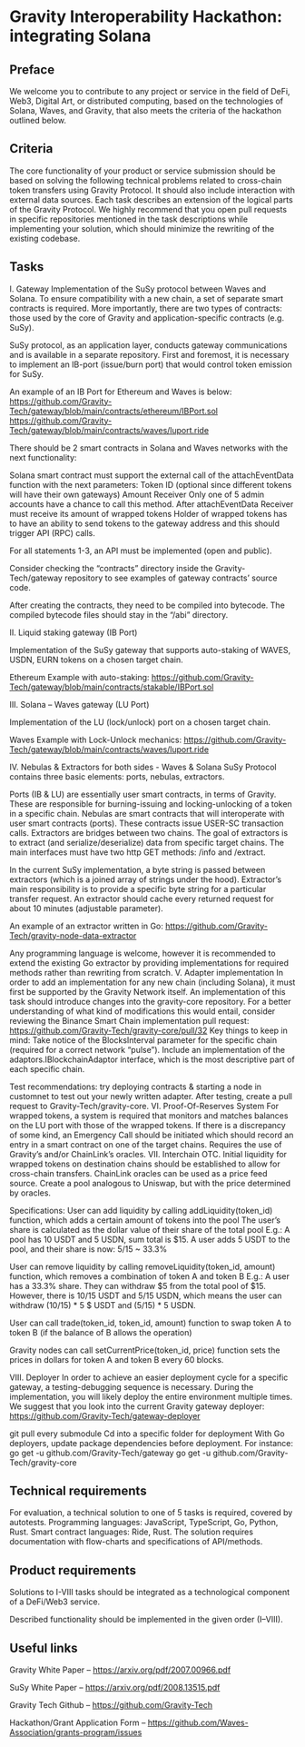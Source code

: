 # Gravity Interoperability Hackathon: integrating Solana

## Preface

We welcome you to contribute to any project or service in the field of DeFi, Web3, Digital Art, or distributed computing, based on the technologies of Solana, Waves, and Gravity, that also meets the criteria of the hackathon outlined below.

## Criteria

The core functionality of your product or service submission should be based on solving the following technical problems related to cross-chain token transfers using Gravity Protocol. It should also include interaction with external data sources. Each task describes an extension of the logical parts of the Gravity Protocol. We highly recommend that you open pull requests in specific repositories mentioned in the task descriptions while implementing your solution, which should minimize the rewriting of the existing codebase.

## Tasks

I. Gateway
Implementation of the SuSy protocol between Waves and Solana. To ensure compatibility with a new chain, a set of separate smart contracts is required. More importantly, there are two types of contracts: those used by the core of Gravity and application-specific contracts (e.g. SuSy). 

SuSy protocol, as an application layer, conducts gateway communications and is available in a separate repository. First and foremost, it is necessary to implement an IB-port (issue/burn port) that would control token emission for SuSy.

An example of an IB Port for Ethereum and Waves is below: https://github.com/Gravity-Tech/gateway/blob/main/contracts/ethereum/IBPort.sol 
https://github.com/Gravity-Tech/gateway/blob/main/contracts/waves/luport.ride

There should be 2 smart contracts in Solana and Waves networks with the next functionality:

Solana smart contract must support the external call of the attachEventData function with the next parameters:
Token ID (optional since different tokens will have their own gateways)
Amount
Receiver
Only one of 5 admin accounts have a chance to call this method.
After attachEventData Receiver must receive its amount of wrapped tokens
Holder of wrapped tokens has to have an ability to send tokens to the gateway address and this should trigger API (RPC) calls.

For all statements 1-3, an API must be implemented (open and public).

Consider checking the “contracts” directory inside the Gravity-Tech/gateway repository to see examples of gateway contracts’ source code.

After creating the contracts, they need to be compiled into bytecode. The compiled bytecode files should stay in the “/abi” directory.

II. Liquid staking gateway (IB Port)

Implementation of the SuSy gateway that supports auto-staking of WAVES, USDN, EURN tokens on a chosen target chain.

Ethereum Example with auto-staking: https://github.com/Gravity-Tech/gateway/blob/main/contracts/stakable/IBPort.sol

III. Solana – Waves gateway (LU Port)

Implementation of the LU (lock/unlock) port on a chosen target chain.

Waves Example with Lock-Unlock mechanics: https://github.com/Gravity-Tech/gateway/blob/main/contracts/waves/luport.ride 

IV. Nebulas & Extractors for both sides - Waves & Solana
SuSy Protocol contains three basic elements: ports, nebulas, extractors.

Ports (IB & LU) are essentially user smart contracts, in terms of Gravity. These are responsible for burning-issuing and locking-unlocking of a token in a specific chain. 
Nebulas are smart contracts that will interoperate with user smart contracts (ports). These contracts issue USER-SC transaction calls.
Extractors are bridges between two chains. The goal of extractors is to extract (and serialize/deserialize) data from specific target chains. The main interfaces must have two http GET methods: /info and /extract.

In the current SuSy implementation, a byte string is passed between extractors (which is a joined array of strings under the hood). Extractor’s main responsibility is to provide a specific byte string for a particular transfer request. An extractor should cache every returned request for about 10 minutes (adjustable parameter).

An example of an extractor written in Go: https://github.com/Gravity-Tech/gravity-node-data-extractor 

Any programming language is welcome, however it is recommended to extend the existing Go extractor by providing implementations for required methods rather than rewriting from scratch.
V. Adapter implementation
In order to add an implementation for any new chain (including Solana), it must first be supported by the Gravity Network itself. 
An implementation of this task should introduce changes into the gravity-core repository. For a better understanding of what kind of modifications this would entail, consider reviewing the Binance Smart Chain implementation pull request: 
https://github.com/Gravity-Tech/gravity-core/pull/32
Key things to keep in mind:
Take notice of the BlocksInterval parameter for the specific chain (required for a correct network “pulse”).
Include an implementation of the adaptors.IBlockchainAdaptor interface, which is the most descriptive part of each specific chain.

Test recommendations: try deploying contracts & starting a node in customnet to test out your newly written adapter. After testing, create a pull request to Gravity-Tech/gravity-core.
VI. Proof-Of-Reserves System
For wrapped tokens, a system is required that monitors and matches balances on the LU port with those of the wrapped tokens. If there is a discrepancy of some kind, an Emergency Call should be initiated which should record an entry in a smart contract on one of the target chains. Requires the use of Gravity’s and/or ChainLink’s oracles.
VII. Interchain OTC.
Initial liquidity for wrapped tokens on destination chains should be established to allow for cross-chain transfers. ChainLink oracles can be used as a price feed source.
Сreate a pool analogous to Uniswap, but with the price determined by oracles.

Specifications:
User can add liquidity by calling addLiquidity(token_id) function, which adds a certain amount of tokens into the pool
The user’s share is calculated as the dollar value of their share of the total pool
E.g.: A pool has 10 USDT and 5 USDN, sum total is $15.
A user adds 5 USDT to the pool, and their share is now: 5/15 ~ 33.3%

User can remove liquidity by calling removeLiquidity(token_id, amount) function, which removes a combination of token A and token B
E.g.: A user has a 33.3% share. They can withdraw $5 from the total pool of $15.
However, there is 10/15 USDT and 5/15 USDN, which means the user can withdraw (10/15) * 5 $ USDT and (5/15) * 5 USDN.

User can call trade(token_id, token_id, amount) function to swap token A to token B (if the balance of B allows the operation)

Gravity nodes can call setCurrentPrice(token_id, price) function sets the prices in dollars for token A and token B every 60 blocks.

VIII. Deployer
In order to achieve an easier deployment cycle for a specific gateway, a testing-debugging sequence is necessary. During the implementation, you will likely deploy the entire environment multiple times. We suggest that you look into the current Gravity gateway deployer: https://github.com/Gravity-Tech/gateway-deployer

git pull every submodule
Cd into a specific folder for deployment
With Go deployers, update package dependencies before deployment. For instance:
go get -u github.com/Gravity-Tech/gateway
go get -u github.com/Gravity-Tech/gravity-core

## Technical requirements
For evaluation, a technical solution to one of 5 tasks is required, covered by autotests. Programming languages: JavaScript, TypeScript, Go, Python, Rust. Smart contract languages: Ride, Rust. The solution requires documentation with flow-charts and specifications of API/methods.

## Product requirements

Solutions to I-VIII tasks should be integrated as a technological component of a DeFi/Web3 service.

Described functionality should be implemented in the given order (I–VIII).

## Useful links

Gravity White Paper – https://arxiv.org/pdf/2007.00966.pdf 

SuSy White Paper – https://arxiv.org/pdf/2008.13515.pdf

Gravity Tech Github – https://github.com/Gravity-Tech

Hackathon/Grant Application Form – https://github.com/Waves-Association/grants-program/issues





